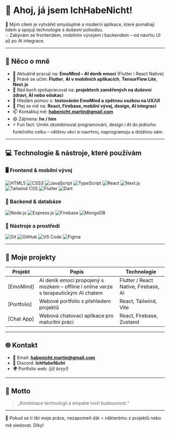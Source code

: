# 👋 Ahoj, já jsem IchHabeNicht!

🎯 Mým cílem je vytvářet smysluplné a moderní aplikace, které pomáhají lidem a spojují technologie s duševní pohodou.  
💡 Zabývám se frontendem, mobilním vývojem i backendem – od návrhu UI až po AI integrace.

---

## 🧠 Něco o mně

- 🔭 Aktuálně pracuji na: **EmoMind – AI deník emocí** (Flutter i React Native)
- 🌱 Právě se učím: **Flutter**, **AI v mobilních aplikacích**, **TensorFlow Lite**, **Next.js**
- 👯 Rád bych spolupracoval na: **projektech zaměřených na duševní zdraví, AI nebo edukaci**
- 🤔 Hledám pomoc s: **testováním EmoMind a zpětnou vazbou na UX/UI**
- 💬 Ptej se mě na: **React, Firebase, mobilní vývoj, design, AI integraci**
- 📫 Kontaktuj mě: **habenicht.martin@gmail.com**
- 😄 Zájmena: **he / him**
- ⚡ Fun fact: Umím zkombinovat programování, design i AI do jednoho funkčního celku – většinu věcí si navrhnu, naprogramuju a dotáhnu sám.

---

## 💻 Technologie & nástroje, které používám

### 🖥️ Frontend & mobilní vývoj  
![HTML5](https://img.shields.io/badge/-HTML5-E34F26?style=for-the-badge&logo=html5&logoColor=white)  ![CSS3](https://img.shields.io/badge/-CSS3-1572B6?style=for-the-badge&logo=css3&logoColor=white)  ![JavaScript](https://img.shields.io/badge/-JavaScript-F7DF1E?style=for-the-badge&logo=javascript&logoColor=black) ![TypeScript](https://img.shields.io/badge/-TypeScript-3178C6?style=for-the-badge&logo=typescript&logoColor=white) ![React](https://img.shields.io/badge/-React-20232A?style=for-the-badge&logo=react&logoColor=61DAFB) ![Next.js](https://img.shields.io/badge/-Next.js-000000?style=for-the-badge&logo=next.js&logoColor=white) ![Tailwind CSS](https://img.shields.io/badge/-Tailwind%20CSS-06B6D4?style=for-the-badge&logo=tailwind-css&logoColor=white) ![Flutter](https://img.shields.io/badge/-Flutter-02569B?style=for-the-badge&logo=flutter&logoColor=white) ![Dart](https://img.shields.io/badge/-Dart-0175C2?style=for-the-badge&logo=dart&logoColor=white)

### 🔧 Backend & databáze  
![Node.js](https://img.shields.io/badge/-Node.js-339933?style=for-the-badge&logo=node.js&logoColor=white) ![Express.js](https://img.shields.io/badge/-Express.js-000000?style=for-the-badge&logo=express&logoColor=white) ![Firebase](https://img.shields.io/badge/-Firebase-FFCA28?style=for-the-badge&logo=firebase&logoColor=black) ![MongoDB](https://img.shields.io/badge/-MongoDB-47A248?style=for-the-badge&logo=mongodb&logoColor=white)

### 🧰 Nástroje a prostředí  
![Git](https://img.shields.io/badge/-Git-F05032?style=for-the-badge&logo=git&logoColor=white) ![GitHub](https://img.shields.io/badge/-GitHub-181717?style=for-the-badge&logo=github&logoColor=white) ![VS Code](https://img.shields.io/badge/-VS%20Code-007ACC?style=for-the-badge&logo=visual-studio-code&logoColor=white) ![Figma](https://img.shields.io/badge/-Figma-F24E1E?style=for-the-badge&logo=figma&logoColor=white)

---

## 🚀 Moje projekty

| Projekt | Popis | Technologie |
|--------|-------|-------------|
| [EmoMind] | AI deník emocí propojený s mozkem – offline i online verze s terapeutickým AI chatem | Flutter / React Native, Firebase, AI |
| [Portfolio] | Webové portfolio s přehledem projektů | React, Tailwind, Vite |
| [Chat App] | Webová chatovací aplikace pro maturitní práci | React, Firebase, Zustand |

---

## 🌐 Kontakt

- 📧 Email: **habenicht.martin@gmail.com**
- 💬 Discord: **IchHabeNicht**
- 🌍 Portfolio web: *(již brzy!)*

---

## 🧠 Motto

> „Kombinace technologií a empatie tvoří budoucnost.“

---

🌟 Pokud se ti líbí moje práce, nezapomeň dát ⭐ některému z projektů nebo mě sledovat. Díky!
